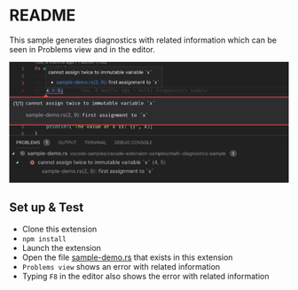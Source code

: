 # README

This sample generates diagnostics with related information which can be seen in
Problems view and in the editor.

![Multi Diagnostics](./resources/diagnostic-related-info.png)

## Set up & Test

-   Clone this extension
-   `npm install`
-   Launch the extension
-   Open the file [sample-demo.rs](sample-demo.rs) that exists in this extension
-   `Problems view` shows an error with related information
-   Typing `F8` in the editor also shows the error with related information
